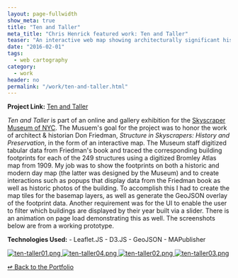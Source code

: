 ```yaml
---
layout: page-fullwidth
show_meta: true
title: "Ten and Taller"
meta_title: "Chris Henrick featured work: Ten and Taller"
teaser: "An interactive web map showing architecturally significant historic buildings in NYC"
date: "2016-02-01"
tags:
  - web cartography 
category:
  - work
header: no
permalink: "/work/ten-and-taller.html"
---
```


<strong>Project Link:</strong> <a href="http://ten-and-taller.clhenrick.io" target="_blank">Ten and Taller</a>

*Ten and Taller* is part of an online and gallery exhibition for the [Skyscraper Museum of NYC]('http://skyscraper.org'). The Musuem's goal for the project was to honor the work of architect & historian Don Friedman, *Structure in Skyscrapers: History and Preservation*, in the form of an interactive map. The Museum staff digitized tabular data from Friedman's book and traced the corresponding building footprints for each of the 249 structures using a digitized Bromley Atlas map from 1909. My job was to show the footprints on both a historic and modern day map (the latter was designed by the Museum) and to create interactions such as popups that display data from the Friedman book as well as historic photos of the building. To accomplish this I had to create the map tiles for the basemap layers, as well as generate the GeoJSON overlay of the footprint data. Another requirement was for the UI to enable the user to filter which buildings are displayed by their year built via a slider. There is an animation on page load demonstrating this as well. The screenshots below are from a working prototype.

<strong>Technologies Used:</strong>  - Leaflet.JS  - D3.JS  - GeoJSON  - MAPublisher 


  <a href="{{site.url}}{{site.baseurl}}/images/ten-taller01.png" target="_blank">
    <img class="portfolio" src="{{site.url}}{{site.baseurl}}/images/ten-taller01.png" alt="ten-taller01.png">
  </a>

  <a href="{{site.url}}{{site.baseurl}}/images/ten-taller04.png" target="_blank">
    <img class="portfolio" src="{{site.url}}{{site.baseurl}}/images/ten-taller04.png" alt="ten-taller04.png">
  </a>

  <a href="{{site.url}}{{site.baseurl}}/images/ten-taller02.png" target="_blank">
    <img class="portfolio" src="{{site.url}}{{site.baseurl}}/images/ten-taller02.png" alt="ten-taller02.png">
  </a>

  <a href="{{site.url}}{{site.baseurl}}/images/ten-taller03.png" target="_blank">
    <img class="portfolio" src="{{site.url}}{{site.baseurl}}/images/ten-taller03.png" alt="ten-taller03.png">
  </a>



[<span class="back-arrow">&#8619;</span> Back to the Portfolio](/work/)
